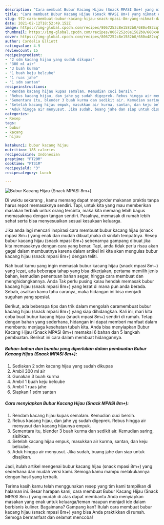 ```yaml
---
description: "Cara membuat Bubur Kacang Hijau (Snack MPASI 8m+) yang nikmat dan Mudah Dibuat"
title: "Cara membuat Bubur Kacang Hijau (Snack MPASI 8m+) yang nikmat dan Mudah Dibuat"
slug: 972-cara-membuat-bubur-kacang-hijau-snack-mpasi-8m-yang-nikmat-dan-mudah-dibuat
date: 2021-02-12T18:52:49.152Z
image: https://img-global.cpcdn.com/recipes/8067252c8e1582b0/680x482cq70/bubur-kacang-hijau-snack-mpasi-8m-foto-resep-utama.jpg
thumbnail: https://img-global.cpcdn.com/recipes/8067252c8e1582b0/680x482cq70/bubur-kacang-hijau-snack-mpasi-8m-foto-resep-utama.jpg
cover: https://img-global.cpcdn.com/recipes/8067252c8e1582b0/680x482cq70/bubur-kacang-hijau-snack-mpasi-8m-foto-resep-utama.jpg
author: Cordelia Elliott
ratingvalue: 4.9
reviewcount: 15
recipeingredient:
- "2 sdm kacang hijau yang sudah dikupas"
- "300 ml air"
- "3 buah kurma"
- "1 buah keju belcube"
- "1 ruas jahe"
- "1 sdm santan"
recipeinstructions:
- "Rendam kacang hijau kupas semalam. Kemudian cuci bersih."
- "Rebus kacang hijau, dan jahe yg sudah digeprek. Rebus hingga air menyusut dan kacang hijaunya empuk."
- "Sementara itu, blender 3 buah kurma dan sedikit air. Kemudian saring, sisihkan."
- "Setelah kacang hijau empuk, masukkan air kurma, santan, dan keju belcube."
- "Aduk hingga air menyusut. Jika sudah, buang jahe dan siap untuk disajikan."
categories:
- Resep
tags:
- bubur
- kacang
- hijau

katakunci: bubur kacang hijau 
nutrition: 185 calories
recipecuisine: Indonesian
preptime: "PT29M"
cooktime: "PT31M"
recipeyield: "3"
recipecategory: Lunch

---
```



![Bubur Kacang Hijau (Snack MPASI 8m+)](https://img-global.cpcdn.com/recipes/8067252c8e1582b0/680x482cq70/bubur-kacang-hijau-snack-mpasi-8m-foto-resep-utama.jpg)

Di waktu  sekarang , kamu memang dapat mengorder makanan praktis tanpa harus repot memasaknya sendiri. Tapi, untuk kita yang mau memberikan masakan terbaik untuk orang tercinta, maka kita memang lebih bagus memasaknya dengan tangan sendiri. Pasalnya, memasak di rumah lebih sehat serta bisa menyesuaikan sesuai kesukaan keluarga.

Jika anda lagi mencari inspirasi cara membuat bubur kacang hijau (snack mpasi 8m+) yang enak dan mudah dibuat,maka di sinilah tempatnya. Resep bubur kacang hijau (snack mpasi 8m+)  sebenarnya gampang dibuat jika kita memasaknya dengan cara yang benar. Tapi, anda tidak perlu risau akan gagal dalam membuatnya 
karena dalam artikel ini kita akan mengulas bubur kacang hijau (snack mpasi 8m+) dengan teliti.  



Nah buat kamu yang ingin memasak bubur kacang hijau (snack mpasi 8m+) yang lezat, ada beberapa tahap yang bisa dikerjakan, pertama memilih jenis bahan, kemudian penentuan bahan segar, hingga cara membuat dan menghidangkannya. Anda Tak perlu pusing kalau hendak memasak bubur kacang hijau (snack mpasi 8m+) yang lezat di mana pun anda berada. Sebab, asalkan kamu  tahu caranya, maka hidangan ini bisa menjadi suguhan yang spesial.

Berikut, ada beberapa tips dan trik dalam mengolah caramembuat bubur kacang hijau (snack mpasi 8m+) yang siap dihidangkan. Kali ini, mari kita coba buat bubur kacang hijau (snack mpasi 8m+) sendiri di rumah. Tetap dengan bahan yang sederhana, hidangan ini dapat memberi manfaat dalam membantu menjaga kesehatan tubuh kita. Anda bisa menyiapkan Bubur Kacang Hijau (Snack MPASI 8m+) memakai 6 bahan dan 5 langkah pembuatan. Berikut ini cara dalam membuat hidangannya.

<!--inarticleads1-->

##### Bahan-bahan dan bumbu yang diperlukan dalam pembuatan Bubur Kacang Hijau (Snack MPASI 8m+):

1. Sediakan 2 sdm kacang hijau yang sudah dikupas
1. Ambil 300 ml air
1. Gunakan 3 buah kurma
1. Ambil 1 buah keju belcube
1. Ambil 1 ruas jahe
1. Siapkan 1 sdm santan




<!--inarticleads2-->

##### Cara menyiapkan Bubur Kacang Hijau (Snack MPASI 8m+):

1. Rendam kacang hijau kupas semalam. Kemudian cuci bersih.
1. Rebus kacang hijau, dan jahe yg sudah digeprek. Rebus hingga air menyusut dan kacang hijaunya empuk.
1. Sementara itu, blender 3 buah kurma dan sedikit air. Kemudian saring, sisihkan.
1. Setelah kacang hijau empuk, masukkan air kurma, santan, dan keju belcube.
1. Aduk hingga air menyusut. Jika sudah, buang jahe dan siap untuk disajikan.




Jadi, itulah artikel mengenai  bubur kacang hijau (snack mpasi 8m+)  yang sederhana dan mudah versi kami. Semoga kamu mampu melakukannya dengan hasil yang terbaik. 

Terima kasih kamu telah menggunakan resep yang tim kami tampilkan di halaman ini. Besar harapan kami, cara membuat  Bubur Kacang Hijau (Snack MPASI 8m+) yang mudah di atas dapat membantu Anda menyiapkan masakan yang enak untuk keluarga/teman maupun menjadi ide dalam berbisnis kuliner. Bagaimana? Gampang kan? Itulah cara membuat bubur kacang hijau (snack mpasi 8m+) yang bisa Anda praktikkan di rumah. Semoga bermanfaat dan selamat mencoba!

